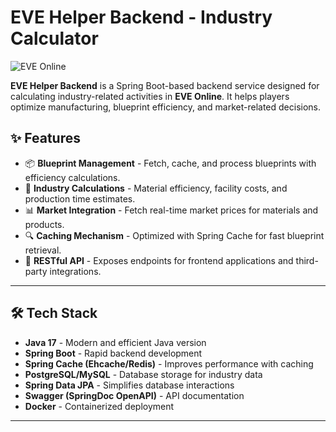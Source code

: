 # EVE Helper Backend - Industry Calculator

![EVE Online](https://upload.wikimedia.org/wikipedia/commons/0/05/Eve_Online_logo.svg)

**EVE Helper Backend** is a Spring Boot-based backend service designed for calculating industry-related activities in **EVE Online**. It helps players optimize manufacturing, blueprint efficiency, and market-related decisions.

## ✨ Features
- 📦 **Blueprint Management** - Fetch, cache, and process blueprints with efficiency calculations.
- 🔄 **Industry Calculations** - Material efficiency, facility costs, and production time estimates.
- 📊 **Market Integration** - Fetch real-time market prices for materials and products.
- 🔍 **Caching Mechanism** - Optimized with Spring Cache for fast blueprint retrieval.
- 🚀 **RESTful API** - Exposes endpoints for frontend applications and third-party integrations.

---

## 🛠️ **Tech Stack**
- **Java 17** - Modern and efficient Java version
- **Spring Boot** - Rapid backend development
- **Spring Cache (Ehcache/Redis)** - Improves performance with caching
- **PostgreSQL/MySQL** - Database storage for industry data
- **Spring Data JPA** - Simplifies database interactions
- **Swagger (SpringDoc OpenAPI)** - API documentation
- **Docker** - Containerized deployment

---

